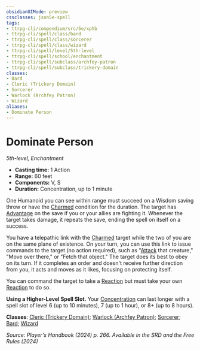 ```yaml
---
obsidianUIMode: preview
cssclasses: json5e-spell
tags:
- ttrpg-cli/compendium/src/5e/xphb
- ttrpg-cli/spell/class/bard
- ttrpg-cli/spell/class/sorcerer
- ttrpg-cli/spell/class/wizard
- ttrpg-cli/spell/level/5th-level
- ttrpg-cli/spell/school/enchantment
- ttrpg-cli/spell/subclass/archfey-patron
- ttrpg-cli/spell/subclass/trickery-domain
classes:
- Bard
- Cleric (Trickery Domain)
- Sorcerer
- Warlock (Archfey Patron)
- Wizard
aliases:
- Dominate Person
---
```

# Dominate Person
*5th-level, Enchantment*  


- **Casting time:** 1 Action
- **Range:** 60 feet
- **Components:** V, S
- **Duration:** Concentration, up to 1 minute

One Humanoid you can see within range must succeed on a Wisdom saving throw or have the [Charmed](/3-Mechanics/CLI/conditions.md#Charmed) condition for the duration. The target has [Advantage](/3-Mechanics/CLI/variant-rules/advantage-xphb.md) on the save if you or your allies are fighting it. Whenever the target takes damage, it repeats the save, ending the spell on itself on a success.

You have a telepathic link with the [Charmed](/3-Mechanics/CLI/conditions.md#Charmed) target while the two of you are on the same plane of existence. On your turn, you can use this link to issue commands to the target (no action required), such as "[Attack](/3-Mechanics/CLI/actions.md#Attack) that creature," "Move over there," or "Fetch that object." The target does its best to obey on its turn. If it completes an order and doesn't receive further direction from you, it acts and moves as it likes, focusing on protecting itself.

You can command the target to take a [Reaction](/3-Mechanics/CLI/variant-rules/reaction-xphb.md) but must take your own [Reaction](/3-Mechanics/CLI/variant-rules/reaction-xphb.md) to do so.

**Using a Higher-Level Spell Slot.** Your [Concentration](/3-Mechanics/CLI/conditions.md#Concentration) can last longer with a spell slot of level 6 (up to 10 minutes), 7 (up to 1 hour), or 8+ (up to 8 hours).

**Classes**: [Cleric (Trickery Domain)](/3-Mechanics/CLI/lists/list-spells-classes-trickery-domain-xphb.md "subclass=XPHB;class=XPHB"); [Warlock (Archfey Patron)](/3-Mechanics/CLI/lists/list-spells-classes-archfey-patron-xphb.md "subclass=XPHB;class=XPHB"); [Sorcerer](/3-Mechanics/CLI/lists/list-spells-classes-sorcerer.md); [Bard](/3-Mechanics/CLI/lists/list-spells-classes-bard.md); [Wizard](/3-Mechanics/CLI/lists/list-spells-classes-wizard.md)

*Source: Player's Handbook (2024) p. 266. Available in the <span title='Systems Reference Document (5.2)'>SRD</span> and the Free Rules (2024)*